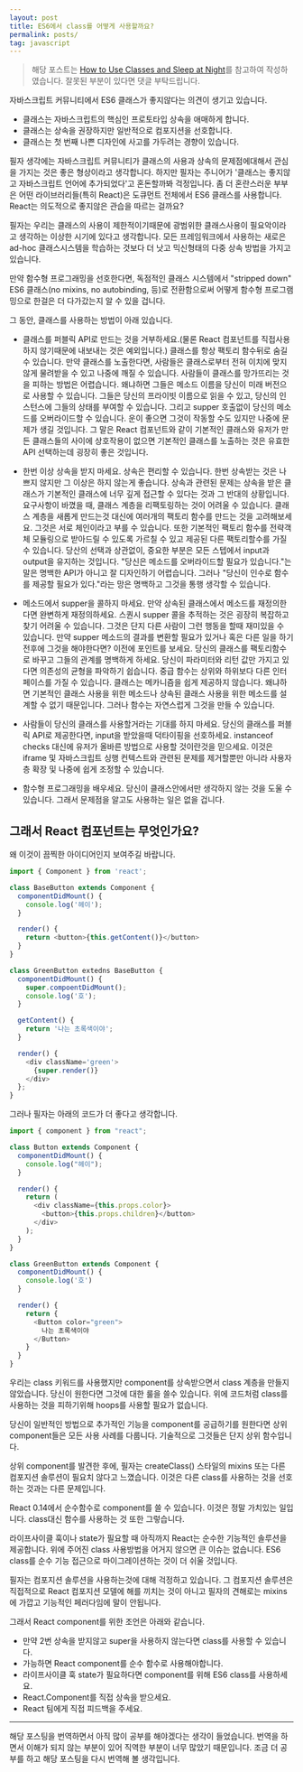 ```yaml
---
layout: post
title: ES6에서 class를 어떻게 사용할까요?
permalink: posts/
tag: javascript
---
```


> 해당 포스트는 [How to Use Classes and Sleep at Night](https://medium.com/@dan_abramov/how-to-use-classes-and-sleep-at-night-9af8de78ccb4)를 참고하여 작성하였습니다. 잘못된 부분이 있다면 댓글 부탁드립니다.

자바스크립트 커뮤니티에서 ES6 클래스가 좋지않다는 의견이 생기고 있습니다.

- 클래스는 자바스크립트의 핵심인 프로토타입 상속을 애매하게 합니다.
- 클래스는 상속을 권장하지만 일반적으로 컴포지션을 선호합니다.
- 클래스는 첫 번째 나쁜 디자인에 사고를 가두려는 경향이 있습니다.

필자 생각에는 자바스크립트 커뮤니티가 클래스의 사용과 상속의 문제점에대해서 관심을 가지는 것은 좋은 형상이라고 생각합니다. 하지만 필자는 주니어가 '클래스는 좋지않고 자바스크립트 언어에 추가되었다'고 혼돈할까봐 걱정입니다. 좀 더 혼란스러운 부부은 어떤 라이브러리들(특히 React)은 도큐먼트 전체에서 ES6 클래스를 사용합니다. React는 의도적으로 좋지않은 관습을 따르는 걸까요?

필자는 우리는 클래스의 사용이 제한적이기때문에 광범위한 클래스사용이 필요악이라고 생각하는 이상한 시기에 있다고 생각합니다. 모든 프레임워크에서 사용하는 새로은 ad-hoc 클래스시스템을 학습하는 것보다 더 낫고 믹신형태의 다중 상속 방법을 가지고 있습니다.

만약 함수형 프로그래밍을 선호한다면, 독점적인 클래스 시스템에서 "stripped down" ES6 클래스(no mixins, no autobinding, 등)로 전환함으로써 어떻게 함수형 프로그램밍으로 한걸은 더 다가갔는지 알 수 있을 겁니다.

그 동안, 클래스를 사용하는 방법이 아래 있습니다.

- 클래스를 퍼블릭 API로 만드는 것을 거부하세요.(물론 React 컴포넌트를 직접사용하지 않기때문에 내보내는 것은 예외입니다.) 클래스를 항상 팩토리 함수뒤로 숨길 수 있습니다. 만약 클래스를 노출한다면, 사람들은 클래스로부터 전혀 이치에 맞지않게 물려받을 수 있고 나중에 깨질 수 있습니다. 사람들이 클래스를 망가뜨리는 것을 피하는 방법은 어렵습니다. 왜냐하면 그들은 메소드 이름을 당신이 미래 버전으로 사용할 수 있습니다. 그들은 당신의 프라이빗 이름으로 읽을 수 있고, 당신의 인스턴스에 그들의 상태를 부여할 수 있습니다. 그리고 supper 호출없이 당신의 메소드를 오버라이드할 수 있습니다. 운이 좋으면 그것이 작동할 수도 있지만 나중에 문제가 생길 것입니다. 그 말은 React 컴포넌트와 같이 기본적인 클래스와 유저가 만든 클래스들의 사이에 상호작용이 없으면 기본적인 클래스를 노출하는 것은 유효한 API 선택하는데 굉장히 좋은 것입니다.

- 한번 이상 상속을 받지 마세요. 상속은 편리할 수 있습니다. 한번 상속받는 것은 나쁘지 않지만 그 이상은 하지 않는게 좋습니다. 상속과 관련된 문제는 상속을 받은 클래스가 기본적인 클래스에 너무 깊게 접근할 수 있다는 것과 그 반대의 상황입니다. 요구사항이 바꼈을 때, 클래스 계층을 리팩토링하는 것이 어려울 수 있습니다. 클래스 계층을 새롭게 만드는것 대신에 여러개의 팩토리 함수를 만드는 것을 고려해보세요. 그것은 서로 체인이라고 부를 수 있습니다. 또한 기본적인 팩토리 함수를 전략객체 모듈링으로 받아드릴 수 있도록 가르칠 수 있고 제공된 다른 팩토리할수를 가질 수 있습니다. 당산의 선택과 상관없이, 중요한 부분은 모든 스텝에서 input과 output을 유지하는 것입니다. "당신은 메소드를 오버라이드할 필요가 있습니다."는 말은 명백한 API가 아니고 잘 디자인하기 어렵습니다. 그러나 "당신이 인수로 함수를 제공할 필요가 있다."라는 망은 명백하고 그것을 통행 생각할 수 있습니다.

- 메소드에서 supper을 콜하지 마세요. 만약 상속된 클래스에서 메소드를 재정의한다면 완변하게 재정의하세요. 스퀀시 supper 콜을 추적하는 것은 굉장히 복잡하고 찾기 어려울 수 있습니다. 그것은 단지 다른 사람이 그런 행동을 할때 재미있을 수 있습니다. 만약 supper 메소드의 결과를 변환할 필요가 있거나 혹은 다른 일을 하기전후에 그것을 해야한다면? 이전에 포인트를 보세요. 당신의 클래스를 팩토리함수로 바꾸고 그들의 관계를 명백하게 하세요. 당신이 파라미터와 리턴 값만 가지고 있다면 의존성의 균형을 파악하기 쉽습니다. 중급 함수는 상위와 하위보다 다른 인터페이스를 가질 수 있습니다. 클래스는 메카니즘을 쉽게 제공하지 않습니다. 왜냐하면 기본적인 클래스 사용을 위한 메소드나 상속된 클래스 사용을 위한 메소드를 설계할 수 없기 때문입니다. 그러나 함수는 자연스럽게 그것을 만들 수 있습니다.

- 사람들이 당신의 클래스를 사용할거라는 기대를 하지 마세요. 당신의 클래스를 퍼블릭 API로 제공한다면, input을 받았을때 덕타이핑을 선호하세요. instanceof checks 대신에 유저가 올바른 방법으로 사용할 것이란것을 믿으세요. 이것은 iframe 및 자바스크립트 싱행 컨텍스트와 관련된 문제를 제거할뿐만 아니라 사용자 층 확장 및 나중에 쉽게 조정할 수 있습니다.

- 함수형 프로그래밍을 배우세요. 당신이 클래스안에서만 생각하지 않는 것을 도울 수 있습니다. 그래서 문제점을 알고도 사용하는 일은 없을 겁니다.

## 그래서 React 컴포넌트는 무엇인가요?

왜 이것이 끔찍한 아이디어인지 보여주길 바랍니다.

```javascript
import { Component } from 'react';

class BaseButton extends Component {
  componentDidMount() {
    console.log('헤이');
  }

  render() {
    return <button>{this.getContent()}</button>
  }
}

class GreenButton extedns BaseButton {
  componentDidMount() {
    super.compoentDidMount();
    console.log('호');
  }

  getContent() {
    return '나는 초록색이야';
  }

  render() {
    <div className='green'>
      {super.render()}
    </div>
  };
}
```

그러나 필자는 아래의 코드가 더 좋다고 생각합니다.

```javascript
import { component } from "react";

class Button extends Component {
  componentDidMount() {
    console.log("헤이");
  }

  render() {
    return (
      <div className={this.props.color}>
        <button>{this.props.children}</button>
      </div>
    );
  }
}

class GreenButton extends Component {
  componentDidMount() {
    console.log('호')
  }

  render() {
    return {
      <Button color="green">
        나는 초록색이야
      </Button>
    }
  }
}
```

우리는 class 키워드를 사용했지만 component를 상속받으면서 class 계층을 만들지 않았습니다. 당신이 원한다면 그것에 대한 룰을 쓸수 있습니다. 위에 코드처럼 class를 사용하는 것을 피하기위해 hoops를 사용할 필요가 없습니다.

당신이 일반적인 방법으로 추가적인 기능을 component를 공급하기를 원한다면 상위 component들은 모든 사용 사례를 다룹니다. 기술적으로 그것들은 단지 상위 함수입니다.

상위 component를 발견한 후에, 필자는 createClass() 스타일의 mixins 또는 다른 컴포지션 솔루션이 필요치 않다고 느꼈습니다. 이것은 다른 class를 사용하는 것을 선호하는 것과는 다른 문제입니다.

React 0.14에서 순수함수로 component를 쓸 수 있습니다. 이것은 정말 가치있는 일입니다. class대신 함수를 사용하는 것 또한 그렇습니다.

라이프사이클 훅이나 state가 필요할 때 아직까지 React는 순수한 기능적인 솔루션을 제공합니다. 위에 주어진 class 사용방법을 어거지 않으면 큰 이슈는 없습니다. ES6 class를 순수 기능 접근으로 마이그레이션하는 것이 더 쉬울 것입니다.

필자는 컴포지션 솔루션을 사용하는것에 대해 걱정하고 있습니다. 그 컴포지션 솔루션은 직접적으로 React 컴포지션 모델에 해를 끼치는 것이 아니고 필자의 견해로는 mixins에 가깝고 기능적인 페러다임에 말이 안됩니다.

그래서 React component를 위한 조언은 아래와 같습니다.

- 만약 2번 상속을 받지않고 super을 사용하지 않는다면 class를 사용할 수 있습니다.
- 가능하면 React component를 순수 함수로 사용해야합니다.
- 라이프사이클 훅 state가 필요하다면 component를 위해 ES6 class를 사용하세요.
- React.Component를 직접 상속을 받으세요.
- React 팀에게 직접 피드백을 주세요.

---

해당 포스팅을 번역하면서 아직 많이 공부를 해야겠다는 생각이 들었습니다. 번역을 하면서 이해가 되지 않는 부분이 있어 직역한 부분이 너무 많았기 때문입니다. 조금 더 공부를 하고 해당 포스팅을 다시 번역해 볼 생각입니다.
